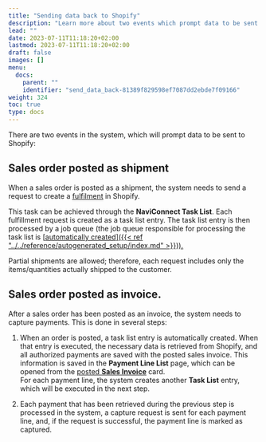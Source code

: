 ```yaml
---
title: "Sending data back to Shopify"
description: "Learn more about two events which prompt data to be sent to Shopify."
lead: ""
date: 2023-07-11T11:18:20+02:00
lastmod: 2023-07-11T11:18:20+02:00
draft: false
images: []
menu:
  docs:
    parent: ""
    identifier: "send_data_back-81389f829598ef7087dd2ebde7f09166"
weight: 324
toc: true
type: docs
---
```


There are two events in the system, which will prompt data to be sent to Shopify:

## Sales order posted as shipment

When a sales order is posted as a shipment, the system needs to send a request to create a [<ins>fulfilment<ins>](https://help.shopify.com/en/manual/orders/fulfillment) in Shopify. 

This task can be achieved through the **NaviConnect Task List**. Each fulfillment request is created as a task list entry. The task list entry is then processed by a job queue (the job queue responsible for processing the task list is [<ins>automatically created<ins>]({{< ref "../../reference/autogenerated_setup/index.md" >}})).

Partial shipments are allowed; therefore, each request includes only the items/quantities actually shipped to the customer.

## Sales order posted as invoice.

After a sales order has been posted as an invoice, the system needs to capture payments. This is done in several steps:

1. When an order is posted, a task list entry is automatically created. When that entry is executed, the necessary data is retrieved from Shopify, and all authorized payments are saved with the posted sales invoice. This information is saved in the **Payment Line List** page, which can be opened from the [<ins>posted **Sales Invoice**<ins>](https://docs.microsoft.com/en-US/dynamics365/business-central/sales-how-invoice-sales) card.       
For each payment line, the system creates another **Task List** entry, which will be executed in the next step.

2. Each payment that has been retrieved during the previous step is processed in the system, a capture request is sent for each payment line, and, if the request is successful, the payment line is marked as captured.
